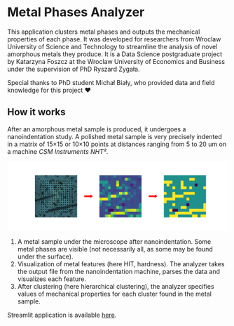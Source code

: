 # Metal Phases Analyzer

This application clusters metal phases and outputs the mechanical properties of
each phase. It was developed for researchers from Wroclaw University of Science
and Technology to streamline the analysis of novel amorphous metals they
produce. It is a Data Science postgraduate project by Katarzyna Foszcz at the
Wroclaw University of Economics and Business under the supervision of PhD
Ryszard Zygała.

Special thanks to PhD student Michał Biały, who provided data and field
knowledge for this project ❤️

## How it works

After an amorphous metal sample is produced, it undergoes a nanoindentation
study. A polished metal sample is very precisely indented in a matrix of 15×15
or 10×10 points at distances ranging from 5 to 20 um on a machine *CSM
Instruments NHT²*.

<!-- image_split -->
![Clustering process](amorphous_metals/streamlit/Home/process.svg)
<!-- image_split -->

1. A metal sample under the microscope after nanoindentation. Some metal phases
   are visible (not necessarily all, as some may be found under the surface).
2. Visualization of metal features (here HIT, hardness). The analyzer takes the
   output file from the nanoindentation machine, parses the data and visualizes
   each feature.
3. After clustering (here hierarchical clustering), the analyzer specifies
   values of mechanical properties for each cluster found in the metal sample.

Streamlit application is available [here](https://amorphous-metals.foszcz.co).
